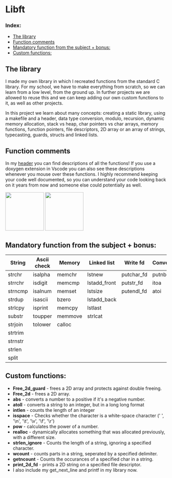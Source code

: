 # Libft 

### Index:
+ [The library](#the-library)
+ [Function comments](#function-comments)
+ [Mandatory function from the subject + bonus:](#mandatory-function-from-the-subject--bonus)
+ [Custom functions:](#custom-functions) 

## The library
I made my own library in which I recreated functions from the standard C library. For my school, we have to make everything from scratch, so we can learn from a low level, from the ground up. In further projects we are allowed to reuse this and we can keep adding our own custom functions to it, as well as other projects. 

In this project we learn about many concepts: creating a static library, using a makefile and a header, data type conversion, modulo, recursion, dynamic memory allocation, stack vs heap, char pointers vs char arrays, memory functions, function pointers, file descriptors, 2D array or an array of strings, typecasting, guards, structs and linked lists.

## Function comments

In my [header](https://github.com/Raspurrin/libft/blob/main/includes/libft.h) you can find descriptions of all the functions!
If you use a doxygen extension in Vscode you can also see these descriptions whenever you mouse over these functions. I highly recommend keeping your code well documented, so you can understand your code looking back on it years from now and someone else could potentially as well. 

<img src="https://user-images.githubusercontent.com/13866954/179558332-e459556f-263e-4af2-8714-00739c7a3739.png" height="120"/> <img src="https://user-images.githubusercontent.com/13866954/179558352-512cbaf7-ac23-423e-9999-29131349ae67.png" height="120"/>

## Mandatory function from the subject + bonus:
| String | Ascii check | Memory | Linked list | Write fd| Conversion |Function pointer| 
| --- | --- | --- | --- | --- | --- | -- |
| strchr | isalpha  | memchr |  lstnew | putchar_fd  | putnbr_fd | strmapi| 
| strrchr | isdigit  | memcmp  |  lstadd_front | putstr_fd | itoa | striteri| 
| strncmp | isalnum  |  memset |  lstsize | putendl_fd | atoi |
| strdup | isascii  | bzero | lstadd_back | | |
| strlcpy | isprint  | memcpy  | lstlast | | |
| substr | toupper | memmove |  strlcat | |
| strjoin |  tolower | calloc |  | | |
|  strtrim | | |  | | |
|  strnstr | | |  | | |
|  strlen | | |  | | |
|  split | | |  | | |

## Custom functions: 
+ **Free_2d_guard** - frees a 2D array and protects against double freeing. 
+ **Free_2d** - frees a 2D array. 
+ **abs** - converts a number to a positive if it's a negative number. 
+ **atoll** - converts a string to an integer, but in a long long format
+ **intlen** - counts the length of an integer
+ **isspace** - Checks whether the character is a white-space character (' ', '\n', '\t', '\v', '\f', '\r')
+ **pow** - calculates the power of a number. 
+ **realloc** - dynamically allocates something that was allocated previously, with a different size. 
+ **strlen_ignore** - Counts the length of a string, ignoring a specified character.
+ **wcount** - counts parts in a string, seperated by a specified delimiter. 
+ **getncount** - Counts the occurances of a specified char in a string. 
+ **print_2d_fd** - prints a 2D string on a specified file descriptor. 
+ I also include my get_next_line and printf in my library now. 
